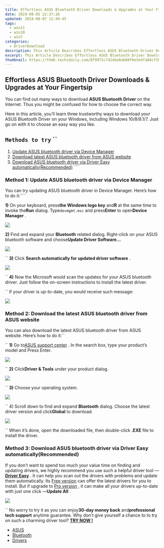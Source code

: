```yaml
---
title: Effortless ASUS Bluetooth Driver Downloads & Upgrades at Your Fingertsip
date: 2024-08-05 22:37:26
updated: 2024-08-07 12:49:45
tags:
  - win11
  - win10
  - win7
categories:
  - DriverDownload
description: This Article Describes Effortless ASUS Bluetooth Driver Downloads & Upgrades at Your Fingertsip
excerpt: This Article Describes Effortless ASUS Bluetooth Driver Downloads & Upgrades at Your Fingertsip
thumbnail: https://thmb.techidaily.com/0f9975c7424be8ab80f0e3edfa04cf204d756fbbde35db8886dbe8cbc049b368.jpg
---
```


## Effortless ASUS Bluetooth Driver Downloads & Upgrades at Your Fingertsip

You can find out many ways to download **ASUS Bluetooth Driver**  on the Internet. Thus you might be confused for how to choose the correct way.

 Here in this article, you’ll learn three trustworthy ways to download your ASUS Bluetooth Driver on your Windows, including Windows 10/8/8.1/7\. Just go on with it to choose an easy way you like.

## ``Methods to try`` ``

1. [Update ASUS bluetooth driver via Device Manager](https://tools.techidaily.com/drivereasy/download/)
2. [Download latest ASUS bluetooth driver from ASUS website](https://tools.techidaily.com/drivereasy/download/)
3. [Download ASUS bluetooth driver via Driver Easy automatically(Recommended)](https://www.drivereasy.com/knowledge/asus-bluetooth-driver-download-updates-easy-way/#m3) ````

### Method 1: Update ASUS bluetooth driver via Device Manager

 You can try updating ASUS bluetooth driver in Device Manager. Here’s how to do it:````

**1)** On your keyboard, press**the Windows logo key** and**R** at the same time to invoke the**Run** dialog. Type`devmgmt.msc` and press**Enter** to open**Device Manager** .

![](https://images.drivereasy.com/wp-content/uploads/2017/04/3-3.jpg)

**2)** Find and expand your **Bluetooth** related dialog. Right-click on your ASUS bluetooth software and choose**Update Driver Software…**

![](https://images.drivereasy.com/wp-content/uploads/2017/04/4-7.jpg)

`` **3)** Click **Search automatically for updated driver software** .

![](https://images.drivereasy.com/wp-content/uploads/2017/04/5-2.jpg)

`` **4)** Now the Microsoft would scan the updates for your ASUS bluetooth driver. Just follow the on-screen instructions to install the latest driver.

`` If your driver is up-to-date, you would receive such message:

![](https://images.drivereasy.com/wp-content/uploads/2017/04/6-1.jpg)

### Method 2: Download the latest ASUS bluetooth driver from ASUS website

 You can also download the latest ASUS bluetooth driver from ASUS website. Here’s how to do it:``

`` **1)** Go to[ASUS support center](https://www.asus.com/support/) . In the search box, type your product’s model and Press Enter.

![](https://images.drivereasy.com/wp-content/uploads/2017/04/1-3.jpg)

`` **2)** Click**Driver & Tools** under your product dialog.

![](https://images.drivereasy.com/wp-content/uploads/2017/04/7-3.jpg)

`` **3)** Choose your operating system.

![](https://images.drivereasy.com/wp-content/uploads/2017/04/2-4.jpg)

`` 4) Scroll down to find and expand **Bluetooth**  dialog. Choose the latest driver version and click**Global**  to download.

![](https://images.drivereasy.com/wp-content/uploads/2017/04/8-1.jpg)

`` When it’s done, open the downloaded file, then double-click **.EXE**  file to install the driver.

### Method 3: Download ASUS bluetooth driver via Driver Easy automatically(Recommended)

 If you don’t want to spend too much your value time on finding and updating drivers, we highly recommend you use such a helpful driver tool — **[Driver Easy](https://tools.techidaily.com/drivereasy/download/)**  . It can help you scan out the drivers with problems and update them automatically. Its [Free version](https://tools.techidaily.com/drivereasy/download/)  can offer the latest drivers for you to install. But if upgrade to [Pro version](https://tools.techidaily.com/drivereasy/download/)  , it can make all your drivers up-to-date with just one click —**Update All** .

![](https://images.drivereasy.com/wp-content/uploads/2020/08/image-3.png)

`` No worry to try it as you can enjoy**30-day money back** and**professional tech support** anytime guarantee. Why don’t give yourself a chance to to try on such a charming driver tool? **[TRY NOW !](https://tools.techidaily.com/drivereasy/download/) [](https://tools.techidaily.com/drivereasy/download/)**

* [ASUS](https://tools.techidaily.com/drivereasy/download/)
* [Bluetooth](https://tools.techidaily.com/drivereasy/download/)
* [Drivers](https://tools.techidaily.com/drivereasy/download/)

<ins class="adsbygoogle"
     style="display:block"
     data-ad-format="autorelaxed"
     data-ad-client="ca-pub-7571918770474297"
     data-ad-slot="1223367746"></ins>



<ins class="adsbygoogle"
     style="display:block"
     data-ad-client="ca-pub-7571918770474297"
     data-ad-slot="8358498916"
     data-ad-format="auto"
     data-full-width-responsive="true"></ins>
